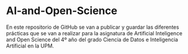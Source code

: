 # AI-and-Open-Science


En este repositorio de GitHub se van a publicar y guardar las diferentes prácticas que se van a realizar para la asignatura de Artificial Inteligence and Open Science del 4º año del grado Ciencia de Datos e Inteligencia Artificial en la UPM.
